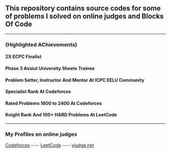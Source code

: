 <h2>This repository contains source codes for some of problems I solved on online judges and Blocks Of Code</h2>
<hr>
<h3>(Highlighted AChievements)</h3>
<h4>2X ECPC Finalist</h4>
<h4>Phase 3 Assiut University Sheets Trainee</h4>
<h4>Problem Setter, Instructor And Mentor At ICPC EELU Community</h4>
<h4>Specialist Rank At Codeforces</h4>
<h4>Rated Problems 1600 to 2400 At Codeforces</h4>
<h4>Knight Rank And 100+ HARD Problems At LeetCode</h4>
<hr>
<h3>My Profiles on online judges</h3>

[Codeforces](https://codeforces.com/profile/Ahmed_Sayed-) ----  [LeetCode](https://leetcode.com/u/AhmedSayed1/) ---- [vjudge.net](https://vjudge.net/user/Ahmed_SA)
